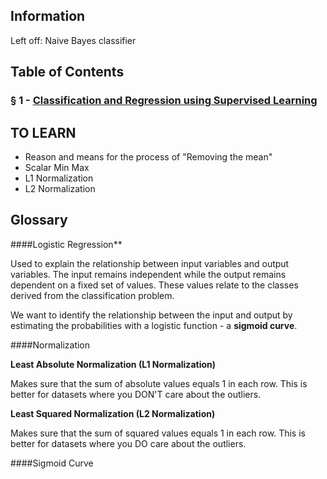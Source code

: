 
## Information
Left off: Naive Bayes classifier


## Table of Contents

### § 1 - [Classification and Regression using Supervised Learning](#/tree/master/1-classification-and-regression-using-supervised-learning)


## TO LEARN

* Reason and means for the process of "Removing the mean"
* Scalar Min Max
* L1 Normalization
* L2 Normalization


## Glossary

####Logistic Regression**

Used to explain the relationship between input variables and output variables. The input remains independent while the
output remains dependent on a fixed set of values. These values relate to the classes derived from the classification 
problem. 

We want to identify the relationship between the input and output by estimating the probabilities with a
logistic function - a **sigmoid curve**.


####Normalization

**Least Absolute Normalization (L1 Normalization)**

Makes sure that the sum of absolute values equals 1 in each row. This is better for datasets where you DON'T care about
the outliers.

**Least Squared Normalization (L2 Normalization)**

Makes sure that the sum of squared values equals 1 in each row. This is better for datasets where you DO care about
the outliers.


####Sigmoid Curve